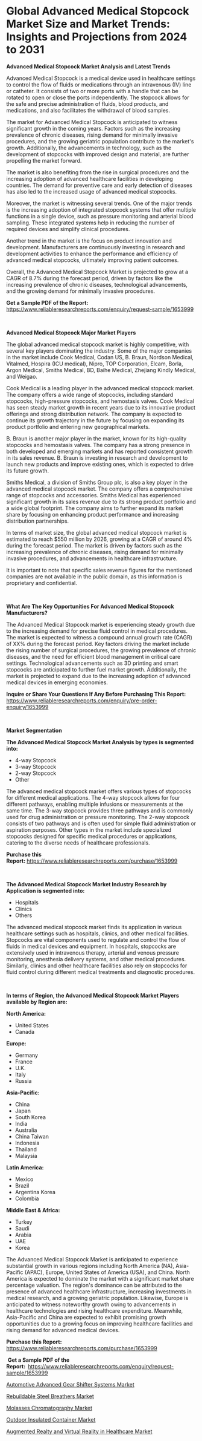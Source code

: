 <p><h1>Global Advanced Medical Stopcock Market Size and Market Trends: Insights and Projections from 2024 to 2031</h1></p><p><strong>Advanced Medical Stopcock Market Analysis and Latest Trends</strong></p>
<p><p>Advanced Medical Stopcock is a medical device used in healthcare settings to control the flow of fluids or medications through an intravenous (IV) line or catheter. It consists of two or more ports with a handle that can be rotated to open or close the ports independently. The stopcock allows for the safe and precise administration of fluids, blood products, and medications, and also facilitates the withdrawal of blood samples.</p><p>The market for Advanced Medical Stopcock is anticipated to witness significant growth in the coming years. Factors such as the increasing prevalence of chronic diseases, rising demand for minimally invasive procedures, and the growing geriatric population contribute to the market's growth. Additionally, the advancements in technology, such as the development of stopcocks with improved design and material, are further propelling the market forward.</p><p>The market is also benefiting from the rise in surgical procedures and the increasing adoption of advanced healthcare facilities in developing countries. The demand for preventive care and early detection of diseases has also led to the increased usage of advanced medical stopcocks.</p><p>Moreover, the market is witnessing several trends. One of the major trends is the increasing adoption of integrated stopcock systems that offer multiple functions in a single device, such as pressure monitoring and arterial blood sampling. These integrated systems help in reducing the number of required devices and simplify clinical procedures.</p><p>Another trend in the market is the focus on product innovation and development. Manufacturers are continuously investing in research and development activities to enhance the performance and efficiency of advanced medical stopcocks, ultimately improving patient outcomes.</p><p>Overall, the Advanced Medical Stopcock Market is projected to grow at a CAGR of 8.7% during the forecast period, driven by factors like the increasing prevalence of chronic diseases, technological advancements, and the growing demand for minimally invasive procedures.</p></p>
<p><strong>Get a Sample PDF of the Report:&nbsp;</strong> <a href="https://www.reliableresearchreports.com/enquiry/request-sample/1653999">https://www.reliableresearchreports.com/enquiry/request-sample/1653999</a></p>
<p>&nbsp;</p>
<p><strong>Advanced Medical Stopcock Major Market Players</strong></p>
<p><p>The global advanced medical stopcock market is highly competitive, with several key players dominating the industry. Some of the major companies in the market include Cook Medical, Codan US, B. Braun, Nordson Medical, Vitalmed, Hospira (ICU medical), Nipro, TOP Corporation, Elcam, Borla, Argon Medical, Smiths Medical, BD, Baihe Medical, Zhejiang Kindly Medical, and Weigao.</p><p>Cook Medical is a leading player in the advanced medical stopcock market. The company offers a wide range of stopcocks, including standard stopcocks, high-pressure stopcocks, and hemostasis valves. Cook Medical has seen steady market growth in recent years due to its innovative product offerings and strong distribution network. The company is expected to continue its growth trajectory in the future by focusing on expanding its product portfolio and entering new geographical markets.</p><p>B. Braun is another major player in the market, known for its high-quality stopcocks and hemostasis valves. The company has a strong presence in both developed and emerging markets and has reported consistent growth in its sales revenue. B. Braun is investing in research and development to launch new products and improve existing ones, which is expected to drive its future growth.</p><p>Smiths Medical, a division of Smiths Group plc, is also a key player in the advanced medical stopcock market. The company offers a comprehensive range of stopcocks and accessories. Smiths Medical has experienced significant growth in its sales revenue due to its strong product portfolio and a wide global footprint. The company aims to further expand its market share by focusing on enhancing product performance and increasing distribution partnerships.</p><p>In terms of market size, the global advanced medical stopcock market is estimated to reach $550 million by 2026, growing at a CAGR of around 4% during the forecast period. The market is driven by factors such as the increasing prevalence of chronic diseases, rising demand for minimally invasive procedures, and advancements in healthcare infrastructure.</p><p>It is important to note that specific sales revenue figures for the mentioned companies are not available in the public domain, as this information is proprietary and confidential.</p></p>
<p>&nbsp;</p>
<p><strong>What Are The Key Opportunities For Advanced Medical Stopcock Manufacturers?</strong></p>
<p><p>The Advanced Medical Stopcock market is experiencing steady growth due to the increasing demand for precise fluid control in medical procedures. The market is expected to witness a compound annual growth rate (CAGR) of XX% during the forecast period. Key factors driving the market include the rising number of surgical procedures, the growing prevalence of chronic diseases, and the need for efficient blood management in critical care settings. Technological advancements such as 3D printing and smart stopcocks are anticipated to further fuel market growth. Additionally, the market is projected to expand due to the increasing adoption of advanced medical devices in emerging economies.</p></p>
<p><strong>Inquire or Share Your Questions If Any Before Purchasing This Report:</strong> <a href="https://www.reliableresearchreports.com/enquiry/pre-order-enquiry/1653999">https://www.reliableresearchreports.com/enquiry/pre-order-enquiry/1653999</a></p>
<p>&nbsp;</p>
<p><strong>Market Segmentation</strong></p>
<p><strong>The Advanced Medical Stopcock Market Analysis by types is segmented into:</strong></p>
<p><ul><li>4-way Stopcock</li><li>3-way Stopcock</li><li>2-way Stopcock</li><li>Other</li></ul></p>
<p><p>The advanced medical stopcock market offers various types of stopcocks for different medical applications. The 4-way stopcock allows for four different pathways, enabling multiple infusions or measurements at the same time. The 3-way stopcock provides three pathways and is commonly used for drug administration or pressure monitoring. The 2-way stopcock consists of two pathways and is often used for simple fluid administration or aspiration purposes. Other types in the market include specialized stopcocks designed for specific medical procedures or applications, catering to the diverse needs of healthcare professionals.</p></p>
<p><strong>Purchase this Report:&nbsp;</strong><a href="https://www.reliableresearchreports.com/purchase/1653999">https://www.reliableresearchreports.com/purchase/1653999</a></p>
<p>&nbsp;</p>
<p><strong>The Advanced Medical Stopcock Market Industry Research by Application is segmented into:</strong></p>
<p><ul><li>Hospitals</li><li>Clinics</li><li>Others</li></ul></p>
<p><p>The advanced medical stopcock market finds its application in various healthcare settings such as hospitals, clinics, and other medical facilities. Stopcocks are vital components used to regulate and control the flow of fluids in medical devices and equipment. In hospitals, stopcocks are extensively used in intravenous therapy, arterial and venous pressure monitoring, anesthesia delivery systems, and other medical procedures. Similarly, clinics and other healthcare facilities also rely on stopcocks for fluid control during different medical treatments and diagnostic procedures.</p></p>
<p>&nbsp;</p>
<p><strong>In terms of Region, the Advanced Medical Stopcock Market Players available by Region are:</strong></p>
<p>
    <p> <strong> North America: </strong>
        <ul>
            <li>United States</li>
            <li>Canada</li>
        </ul>
        </p> 
    <p> <strong> Europe: </strong>
        <ul>
            <li>Germany</li>
            <li>France</li>
            <li>U.K.</li>
            <li>Italy</li>
            <li>Russia</li>
        </ul>
        </p> 
    <p> <strong> Asia-Pacific: </strong>
        <ul>
            <li>China</li>
            <li>Japan</li>
            <li>South Korea</li>
            <li>India</li>
            <li>Australia</li>
            <li>China Taiwan</li>
            <li>Indonesia</li>
            <li>Thailand</li>
            <li>Malaysia</li>
        </ul>
        </p> 
    <p> <strong> Latin America: </strong>
        <ul>
            <li>Mexico</li>
            <li>Brazil</li>
            <li>Argentina Korea</li>
            <li>Colombia</li>
        </ul>
        </p> 
    <p> <strong> Middle East & Africa: </strong>
        <ul>
            <li>Turkey</li>
            <li>Saudi</li>
            <li>Arabia</li>
            <li>UAE</li>
            <li>Korea</li>
        </ul>
    </p>
    </p>
<p><p>The Advanced Medical Stopcock Market is anticipated to experience substantial growth in various regions including North America (NA), Asia-Pacific (APAC), Europe, United States of America (USA), and China. North America is expected to dominate the market with a significant market share percentage valuation. The region's dominance can be attributed to the presence of advanced healthcare infrastructure, increasing investments in medical research, and a growing geriatric population. Likewise, Europe is anticipated to witness noteworthy growth owing to advancements in healthcare technologies and rising healthcare expenditure. Meanwhile, Asia-Pacific and China are expected to exhibit promising growth opportunities due to a growing focus on improving healthcare facilities and rising demand for advanced medical devices.</p></p>
<p><strong>Purchase this Report: </strong><a href="https://www.reliableresearchreports.com/purchase/1653999">https://www.reliableresearchreports.com/purchase/1653999</a></p>
<p>&nbsp;<strong>Get a Sample PDF of the Report:&nbsp;&nbsp;</strong><a href="https://www.reliableresearchreports.com/enquiry/request-sample/1653999">https://www.reliableresearchreports.com/enquiry/request-sample/1653999</a></p>
<p><strong></strong></p>
<p><p><a href="https://github.com/jodemen/Market-Research-Report-List-1/blob/main/automotive-advanced-gear-shifter-systems-market.md">Automotive Advanced Gear Shifter Systems Market</a></p><p><a href="https://medium.com/@kimberlypowell578/decoding-rebuildable-steel-breathers-market-metrics-market-share-trends-and-growth-patterns-300323ac7602">Rebuildable Steel Breathers Market</a></p><p><a href="https://medium.com/@kimberlypowell578/molasses-chromatography-market-analysis-and-sze-forecasted-for-period-from-2024-to-2031-758db96a5cdc">Molasses Chromatography Market</a></p><p><a href="https://medium.com/@kimberlypowell578/outdoor-insulated-container-market-size-cagr-trends-2024-2030-df970eaf7d8c">Outdoor Insulated Container Market</a></p><p><a href="https://github.com/sonuprakash1/Market-Research-Report-List-1/blob/main/augmented-realty-and-virtual-reality-in-healthcare-market.md">Augmented Realty and Virtual Reality in Healthcare Market</a></p></p>